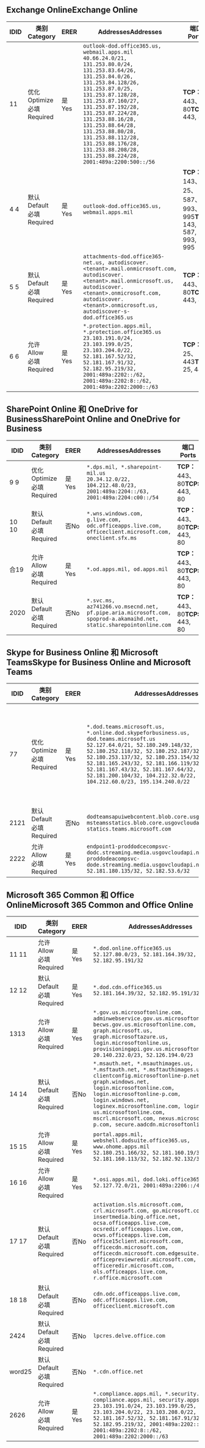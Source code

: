 <!--THIS FILE IS AUTOMATICALLY GENERATED. MANUAL CHANGES WILL BE OVERWRITTEN.-->
<!--Please contact the Office 365 Endpoints team with any questions.-->
<!--USGovDoD endpoints version 2020062900-->
<!--File generated 2020-06-29 11:00:06.2001-->

## <a name="exchange-online"></a><span data-ttu-id="38600-101">Exchange Online</span><span class="sxs-lookup"><span data-stu-id="38600-101">Exchange Online</span></span>

<span data-ttu-id="38600-102">ID</span><span class="sxs-lookup"><span data-stu-id="38600-102">ID</span></span> | <span data-ttu-id="38600-103">类别</span><span class="sxs-lookup"><span data-stu-id="38600-103">Category</span></span> | <span data-ttu-id="38600-104">ER</span><span class="sxs-lookup"><span data-stu-id="38600-104">ER</span></span> | <span data-ttu-id="38600-105">Addresses</span><span class="sxs-lookup"><span data-stu-id="38600-105">Addresses</span></span> | <span data-ttu-id="38600-106">端口</span><span class="sxs-lookup"><span data-stu-id="38600-106">Ports</span></span>
-- | -------------------- | --- | ---------------------------------------------------------------------------------------------------------------------------------------------------------------------------------------------------------------------------------------------------------------------------------------------------------------------------------------------------------------------------------------------- | -------------------------------
<span data-ttu-id="38600-107">1</span><span class="sxs-lookup"><span data-stu-id="38600-107">1</span></span> | <span data-ttu-id="38600-108">优化</span><span class="sxs-lookup"><span data-stu-id="38600-108">Optimize</span></span><BR><span data-ttu-id="38600-109">必填</span><span class="sxs-lookup"><span data-stu-id="38600-109">Required</span></span> | <span data-ttu-id="38600-110">是</span><span class="sxs-lookup"><span data-stu-id="38600-110">Yes</span></span> | `outlook-dod.office365.us, webmail.apps.mil`<BR>`40.66.24.0/21, 131.253.80.0/24, 131.253.83.64/26, 131.253.84.0/26, 131.253.84.128/26, 131.253.87.0/25, 131.253.87.128/28, 131.253.87.160/27, 131.253.87.192/28, 131.253.87.224/28, 131.253.88.16/28, 131.253.88.64/28, 131.253.88.80/28, 131.253.88.112/28, 131.253.88.176/28, 131.253.88.208/28, 131.253.88.224/28, 2001:489a:2200:500::/56` | <span data-ttu-id="38600-111">**TCP：** 443、80</span><span class="sxs-lookup"><span data-stu-id="38600-111">**TCP:** 443, 80</span></span>
<span data-ttu-id="38600-112">4 </span><span class="sxs-lookup"><span data-stu-id="38600-112">4</span></span> | <span data-ttu-id="38600-113">默认</span><span class="sxs-lookup"><span data-stu-id="38600-113">Default</span></span><BR><span data-ttu-id="38600-114">必填</span><span class="sxs-lookup"><span data-stu-id="38600-114">Required</span></span> | <span data-ttu-id="38600-115">是</span><span class="sxs-lookup"><span data-stu-id="38600-115">Yes</span></span> | `outlook-dod.office365.us, webmail.apps.mil` | <span data-ttu-id="38600-116">**TCP：** 143、25、587、993、995</span><span class="sxs-lookup"><span data-stu-id="38600-116">**TCP:** 143, 25, 587, 993, 995</span></span>
<span data-ttu-id="38600-117">5 </span><span class="sxs-lookup"><span data-stu-id="38600-117">5</span></span> | <span data-ttu-id="38600-118">默认</span><span class="sxs-lookup"><span data-stu-id="38600-118">Default</span></span><BR><span data-ttu-id="38600-119">必填</span><span class="sxs-lookup"><span data-stu-id="38600-119">Required</span></span> | <span data-ttu-id="38600-120">是</span><span class="sxs-lookup"><span data-stu-id="38600-120">Yes</span></span> | `attachments-dod.office365-net.us, autodiscover.<tenant>.mail.onmicrosoft.com, autodiscover.<tenant>.mail.onmicrosoft.us, autodiscover.<tenant>.onmicrosoft.com, autodiscover.<tenant>.onmicrosoft.us, autodiscover-s-dod.office365.us` | <span data-ttu-id="38600-121">**TCP：** 443、80</span><span class="sxs-lookup"><span data-stu-id="38600-121">**TCP:** 443, 80</span></span>
<span data-ttu-id="38600-122">6 </span><span class="sxs-lookup"><span data-stu-id="38600-122">6</span></span> | <span data-ttu-id="38600-123">允许</span><span class="sxs-lookup"><span data-stu-id="38600-123">Allow</span></span><BR><span data-ttu-id="38600-124">必填</span><span class="sxs-lookup"><span data-stu-id="38600-124">Required</span></span> | <span data-ttu-id="38600-125">是</span><span class="sxs-lookup"><span data-stu-id="38600-125">Yes</span></span> | `*.protection.apps.mil, *.protection.office365.us`<BR>`23.103.191.0/24, 23.103.199.0/25, 23.103.204.0/22, 52.181.167.52/32, 52.181.167.91/32, 52.182.95.219/32, 2001:489a:2202::/62, 2001:489a:2202:8::/62, 2001:489a:2202:2000::/63` | <span data-ttu-id="38600-126">**TCP：** 25、443</span><span class="sxs-lookup"><span data-stu-id="38600-126">**TCP:** 25, 443</span></span>

## <a name="sharepoint-online-and-onedrive-for-business"></a><span data-ttu-id="38600-127">SharePoint Online 和 OneDrive for Business</span><span class="sxs-lookup"><span data-stu-id="38600-127">SharePoint Online and OneDrive for Business</span></span>

<span data-ttu-id="38600-128">ID</span><span class="sxs-lookup"><span data-stu-id="38600-128">ID</span></span> | <span data-ttu-id="38600-129">类别</span><span class="sxs-lookup"><span data-stu-id="38600-129">Category</span></span> | <span data-ttu-id="38600-130">ER</span><span class="sxs-lookup"><span data-stu-id="38600-130">ER</span></span> | <span data-ttu-id="38600-131">Addresses</span><span class="sxs-lookup"><span data-stu-id="38600-131">Addresses</span></span> | <span data-ttu-id="38600-132">端口</span><span class="sxs-lookup"><span data-stu-id="38600-132">Ports</span></span>
-- | -------------------- | --- | ------------------------------------------------------------------------------------------------------------------- | ----------------
<span data-ttu-id="38600-133">9 </span><span class="sxs-lookup"><span data-stu-id="38600-133">9</span></span> | <span data-ttu-id="38600-134">优化</span><span class="sxs-lookup"><span data-stu-id="38600-134">Optimize</span></span><BR><span data-ttu-id="38600-135">必填</span><span class="sxs-lookup"><span data-stu-id="38600-135">Required</span></span> | <span data-ttu-id="38600-136">是</span><span class="sxs-lookup"><span data-stu-id="38600-136">Yes</span></span> | `*.dps.mil, *.sharepoint-mil.us`<BR>`20.34.12.0/22, 104.212.48.0/23, 2001:489a:2204::/63, 2001:489a:2204:c00::/54` | <span data-ttu-id="38600-137">**TCP：** 443、80</span><span class="sxs-lookup"><span data-stu-id="38600-137">**TCP:** 443, 80</span></span>
<span data-ttu-id="38600-138">10 </span><span class="sxs-lookup"><span data-stu-id="38600-138">10</span></span> | <span data-ttu-id="38600-139">默认</span><span class="sxs-lookup"><span data-stu-id="38600-139">Default</span></span><BR><span data-ttu-id="38600-140">必填</span><span class="sxs-lookup"><span data-stu-id="38600-140">Required</span></span> | <span data-ttu-id="38600-141">否</span><span class="sxs-lookup"><span data-stu-id="38600-141">No</span></span> | `*.wns.windows.com, g.live.com, odc.officeapps.live.com, officeclient.microsoft.com, oneclient.sfx.ms` | <span data-ttu-id="38600-142">**TCP：** 443、80</span><span class="sxs-lookup"><span data-stu-id="38600-142">**TCP:** 443, 80</span></span>
<span data-ttu-id="38600-143">合</span><span class="sxs-lookup"><span data-stu-id="38600-143">19</span></span> | <span data-ttu-id="38600-144">允许</span><span class="sxs-lookup"><span data-stu-id="38600-144">Allow</span></span><BR><span data-ttu-id="38600-145">必填</span><span class="sxs-lookup"><span data-stu-id="38600-145">Required</span></span> | <span data-ttu-id="38600-146">是</span><span class="sxs-lookup"><span data-stu-id="38600-146">Yes</span></span> | `*.od.apps.mil, od.apps.mil` | <span data-ttu-id="38600-147">**TCP：** 443、80</span><span class="sxs-lookup"><span data-stu-id="38600-147">**TCP:** 443, 80</span></span>
<span data-ttu-id="38600-148">20</span><span class="sxs-lookup"><span data-stu-id="38600-148">20</span></span> | <span data-ttu-id="38600-149">默认</span><span class="sxs-lookup"><span data-stu-id="38600-149">Default</span></span><BR><span data-ttu-id="38600-150">必填</span><span class="sxs-lookup"><span data-stu-id="38600-150">Required</span></span> | <span data-ttu-id="38600-151">否</span><span class="sxs-lookup"><span data-stu-id="38600-151">No</span></span> | `*.svc.ms, az741266.vo.msecnd.net, pf.pipe.aria.microsoft.com, spoprod-a.akamaihd.net, static.sharepointonline.com` | <span data-ttu-id="38600-152">**TCP：** 443、80</span><span class="sxs-lookup"><span data-stu-id="38600-152">**TCP:** 443, 80</span></span>

## <a name="skype-for-business-online-and-microsoft-teams"></a><span data-ttu-id="38600-153">Skype for Business Online 和 Microsoft Teams</span><span class="sxs-lookup"><span data-stu-id="38600-153">Skype for Business Online and Microsoft Teams</span></span>

<span data-ttu-id="38600-154">ID</span><span class="sxs-lookup"><span data-stu-id="38600-154">ID</span></span> | <span data-ttu-id="38600-155">类别</span><span class="sxs-lookup"><span data-stu-id="38600-155">Category</span></span> | <span data-ttu-id="38600-156">ER</span><span class="sxs-lookup"><span data-stu-id="38600-156">ER</span></span> | <span data-ttu-id="38600-157">Addresses</span><span class="sxs-lookup"><span data-stu-id="38600-157">Addresses</span></span> | <span data-ttu-id="38600-158">端口</span><span class="sxs-lookup"><span data-stu-id="38600-158">Ports</span></span>
-- | -------------------- | --- | -------------------------------------------------------------------------------------------------------------------------------------------------------------------------------------------------------------------------------------------------------------------------------------------------------------------------------------------------------- | -----------------------------------------------
<span data-ttu-id="38600-159">7</span><span class="sxs-lookup"><span data-stu-id="38600-159">7</span></span> | <span data-ttu-id="38600-160">优化</span><span class="sxs-lookup"><span data-stu-id="38600-160">Optimize</span></span><BR><span data-ttu-id="38600-161">必填</span><span class="sxs-lookup"><span data-stu-id="38600-161">Required</span></span> | <span data-ttu-id="38600-162">是</span><span class="sxs-lookup"><span data-stu-id="38600-162">Yes</span></span> | `*.dod.teams.microsoft.us, *.online.dod.skypeforbusiness.us, dod.teams.microsoft.us`<BR>`52.127.64.0/21, 52.180.249.148/32, 52.180.252.118/32, 52.180.252.187/32, 52.180.253.137/32, 52.180.253.154/32, 52.181.165.243/32, 52.181.166.119/32, 52.181.167.43/32, 52.181.167.64/32, 52.181.200.104/32, 104.212.32.0/22, 104.212.60.0/23, 195.134.240.0/22` | <span data-ttu-id="38600-163">**TCP：** 443</span><span class="sxs-lookup"><span data-stu-id="38600-163">**TCP:** 443</span></span><BR><span data-ttu-id="38600-164">**UDP：** 3478、3479、3480、3481</span><span class="sxs-lookup"><span data-stu-id="38600-164">**UDP:** 3478, 3479, 3480, 3481</span></span>
<span data-ttu-id="38600-165"> 21</span><span class="sxs-lookup"><span data-stu-id="38600-165">21</span></span> | <span data-ttu-id="38600-166">默认</span><span class="sxs-lookup"><span data-stu-id="38600-166">Default</span></span><BR><span data-ttu-id="38600-167">必填</span><span class="sxs-lookup"><span data-stu-id="38600-167">Required</span></span> | <span data-ttu-id="38600-168">否</span><span class="sxs-lookup"><span data-stu-id="38600-168">No</span></span> | `dodteamsapuiwebcontent.blob.core.usgovcloudapi.net, msteamsstatics.blob.core.usgovcloudapi.net, statics.teams.microsoft.com` | <span data-ttu-id="38600-169">**TCP：** 443</span><span class="sxs-lookup"><span data-stu-id="38600-169">**TCP:** 443</span></span>
<span data-ttu-id="38600-170">22</span><span class="sxs-lookup"><span data-stu-id="38600-170">22</span></span> | <span data-ttu-id="38600-171">允许</span><span class="sxs-lookup"><span data-stu-id="38600-171">Allow</span></span><BR><span data-ttu-id="38600-172">必填</span><span class="sxs-lookup"><span data-stu-id="38600-172">Required</span></span> | <span data-ttu-id="38600-173">是</span><span class="sxs-lookup"><span data-stu-id="38600-173">Yes</span></span> | `endpoint1-proddodcecompsvc-dodc.streaming.media.usgovcloudapi.net, endpoint1-proddodeacompsvc-dode.streaming.media.usgovcloudapi.net`<BR>`52.181.180.135/32, 52.182.53.6/32` | <span data-ttu-id="38600-174">**TCP：** 443</span><span class="sxs-lookup"><span data-stu-id="38600-174">**TCP:** 443</span></span>

## <a name="microsoft-365-common-and-office-online"></a><span data-ttu-id="38600-175">Microsoft 365 Common 和 Office Online</span><span class="sxs-lookup"><span data-stu-id="38600-175">Microsoft 365 Common and Office Online</span></span>

<span data-ttu-id="38600-176">ID</span><span class="sxs-lookup"><span data-stu-id="38600-176">ID</span></span> | <span data-ttu-id="38600-177">类别</span><span class="sxs-lookup"><span data-stu-id="38600-177">Category</span></span> | <span data-ttu-id="38600-178">ER</span><span class="sxs-lookup"><span data-stu-id="38600-178">ER</span></span> | <span data-ttu-id="38600-179">Addresses</span><span class="sxs-lookup"><span data-stu-id="38600-179">Addresses</span></span> | <span data-ttu-id="38600-180">端口</span><span class="sxs-lookup"><span data-stu-id="38600-180">Ports</span></span>
-- | ------------------- | --- | ---------------------------------------------------------------------------------------------------------------------------------------------------------------------------------------------------------------------------------------------------------------------------------------------------------------------------------------------------------------------------------------------- | ----------------
<span data-ttu-id="38600-181">11 </span><span class="sxs-lookup"><span data-stu-id="38600-181">11</span></span> | <span data-ttu-id="38600-182">允许</span><span class="sxs-lookup"><span data-stu-id="38600-182">Allow</span></span><BR><span data-ttu-id="38600-183">必填</span><span class="sxs-lookup"><span data-stu-id="38600-183">Required</span></span> | <span data-ttu-id="38600-184">是</span><span class="sxs-lookup"><span data-stu-id="38600-184">Yes</span></span> | `*.dod.online.office365.us`<BR>`52.127.80.0/23, 52.181.164.39/32, 52.182.95.191/32` | <span data-ttu-id="38600-185">**TCP：** 443</span><span class="sxs-lookup"><span data-stu-id="38600-185">**TCP:** 443</span></span>
<span data-ttu-id="38600-186">12 </span><span class="sxs-lookup"><span data-stu-id="38600-186">12</span></span> | <span data-ttu-id="38600-187">默认</span><span class="sxs-lookup"><span data-stu-id="38600-187">Default</span></span><BR><span data-ttu-id="38600-188">必填</span><span class="sxs-lookup"><span data-stu-id="38600-188">Required</span></span> | <span data-ttu-id="38600-189">是</span><span class="sxs-lookup"><span data-stu-id="38600-189">Yes</span></span> | `*.dod.cdn.office365.us`<BR>`52.181.164.39/32, 52.182.95.191/32` | <span data-ttu-id="38600-190">**TCP：** 443</span><span class="sxs-lookup"><span data-stu-id="38600-190">**TCP:** 443</span></span>
<span data-ttu-id="38600-191">13</span><span class="sxs-lookup"><span data-stu-id="38600-191">13</span></span> | <span data-ttu-id="38600-192">允许</span><span class="sxs-lookup"><span data-stu-id="38600-192">Allow</span></span><BR><span data-ttu-id="38600-193">必填</span><span class="sxs-lookup"><span data-stu-id="38600-193">Required</span></span> | <span data-ttu-id="38600-194">是</span><span class="sxs-lookup"><span data-stu-id="38600-194">Yes</span></span> | `*.gov.us.microsoftonline.com, adminwebservice.gov.us.microsoftonline.com, becws.gov.us.microsoftonline.com, dod-graph.microsoft.us, graph.microsoftazure.us, login.microsoftonline.us, provisioningapi.gov.us.microsoftonline.com`<BR>`20.140.232.0/23, 52.126.194.0/23` | <span data-ttu-id="38600-195">**TCP：** 443</span><span class="sxs-lookup"><span data-stu-id="38600-195">**TCP:** 443</span></span>
<span data-ttu-id="38600-196">14 </span><span class="sxs-lookup"><span data-stu-id="38600-196">14</span></span> | <span data-ttu-id="38600-197">默认</span><span class="sxs-lookup"><span data-stu-id="38600-197">Default</span></span><BR><span data-ttu-id="38600-198">必填</span><span class="sxs-lookup"><span data-stu-id="38600-198">Required</span></span> | <span data-ttu-id="38600-199">否</span><span class="sxs-lookup"><span data-stu-id="38600-199">No</span></span> | `*.msauth.net, *.msauthimages.us, *.msftauth.net, *.msftauthimages.us, clientconfig.microsoftonline-p.net, graph.windows.net, login.microsoftonline.com, login.microsoftonline-p.com, login.windows.net, loginex.microsoftonline.com, login-us.microsoftonline.com, mscrl.microsoft.com, nexus.microsoftonline-p.com, secure.aadcdn.microsoftonline-p.com` | <span data-ttu-id="38600-200">**TCP：** 443</span><span class="sxs-lookup"><span data-stu-id="38600-200">**TCP:** 443</span></span>
<span data-ttu-id="38600-201">15 </span><span class="sxs-lookup"><span data-stu-id="38600-201">15</span></span> | <span data-ttu-id="38600-202">允许</span><span class="sxs-lookup"><span data-stu-id="38600-202">Allow</span></span><BR><span data-ttu-id="38600-203">必填</span><span class="sxs-lookup"><span data-stu-id="38600-203">Required</span></span> | <span data-ttu-id="38600-204">是</span><span class="sxs-lookup"><span data-stu-id="38600-204">Yes</span></span> | `portal.apps.mil, webshell.dodsuite.office365.us, www.ohome.apps.mil`<BR>`52.180.251.166/32, 52.181.160.19/32, 52.181.160.113/32, 52.182.92.132/32` | <span data-ttu-id="38600-205">**TCP：** 443</span><span class="sxs-lookup"><span data-stu-id="38600-205">**TCP:** 443</span></span>
<span data-ttu-id="38600-206">16 </span><span class="sxs-lookup"><span data-stu-id="38600-206">16</span></span> | <span data-ttu-id="38600-207">允许</span><span class="sxs-lookup"><span data-stu-id="38600-207">Allow</span></span><BR><span data-ttu-id="38600-208">必填</span><span class="sxs-lookup"><span data-stu-id="38600-208">Required</span></span> | <span data-ttu-id="38600-209">是</span><span class="sxs-lookup"><span data-stu-id="38600-209">Yes</span></span> | `*.osi.apps.mil, dod.loki.office365.us`<BR>`52.127.72.0/21, 2001:489a:2206::/48` | <span data-ttu-id="38600-210">**TCP：** 443</span><span class="sxs-lookup"><span data-stu-id="38600-210">**TCP:** 443</span></span>
<span data-ttu-id="38600-211">17 </span><span class="sxs-lookup"><span data-stu-id="38600-211">17</span></span> | <span data-ttu-id="38600-212">默认</span><span class="sxs-lookup"><span data-stu-id="38600-212">Default</span></span><BR><span data-ttu-id="38600-213">必填</span><span class="sxs-lookup"><span data-stu-id="38600-213">Required</span></span> | <span data-ttu-id="38600-214">否</span><span class="sxs-lookup"><span data-stu-id="38600-214">No</span></span> | `activation.sls.microsoft.com, crl.microsoft.com, go.microsoft.com, insertmedia.bing.office.net, ocsa.officeapps.live.com, ocsredir.officeapps.live.com, ocws.officeapps.live.com, office15client.microsoft.com, officecdn.microsoft.com, officecdn.microsoft.com.edgesuite.net, officepreviewredir.microsoft.com, officeredir.microsoft.com, ols.officeapps.live.com, r.office.microsoft.com` | <span data-ttu-id="38600-215">**TCP：** 443、80</span><span class="sxs-lookup"><span data-stu-id="38600-215">**TCP:** 443, 80</span></span>
<span data-ttu-id="38600-216">18 </span><span class="sxs-lookup"><span data-stu-id="38600-216">18</span></span> | <span data-ttu-id="38600-217">默认</span><span class="sxs-lookup"><span data-stu-id="38600-217">Default</span></span><BR><span data-ttu-id="38600-218">必填</span><span class="sxs-lookup"><span data-stu-id="38600-218">Required</span></span> | <span data-ttu-id="38600-219">否</span><span class="sxs-lookup"><span data-stu-id="38600-219">No</span></span> | `cdn.odc.officeapps.live.com, odc.officeapps.live.com, officeclient.microsoft.com` | <span data-ttu-id="38600-220">**TCP：** 443、80</span><span class="sxs-lookup"><span data-stu-id="38600-220">**TCP:** 443, 80</span></span>
<span data-ttu-id="38600-221">24</span><span class="sxs-lookup"><span data-stu-id="38600-221">24</span></span> | <span data-ttu-id="38600-222">默认</span><span class="sxs-lookup"><span data-stu-id="38600-222">Default</span></span><BR><span data-ttu-id="38600-223">必填</span><span class="sxs-lookup"><span data-stu-id="38600-223">Required</span></span> | <span data-ttu-id="38600-224">否</span><span class="sxs-lookup"><span data-stu-id="38600-224">No</span></span> | `lpcres.delve.office.com` | <span data-ttu-id="38600-225">**TCP：** 443</span><span class="sxs-lookup"><span data-stu-id="38600-225">**TCP:** 443</span></span>
<span data-ttu-id="38600-226">word</span><span class="sxs-lookup"><span data-stu-id="38600-226">25</span></span> | <span data-ttu-id="38600-227">默认</span><span class="sxs-lookup"><span data-stu-id="38600-227">Default</span></span><BR><span data-ttu-id="38600-228">必填</span><span class="sxs-lookup"><span data-stu-id="38600-228">Required</span></span> | <span data-ttu-id="38600-229">否</span><span class="sxs-lookup"><span data-stu-id="38600-229">No</span></span> | `*.cdn.office.net` | <span data-ttu-id="38600-230">**TCP：** 443</span><span class="sxs-lookup"><span data-stu-id="38600-230">**TCP:** 443</span></span>
<span data-ttu-id="38600-231">26</span><span class="sxs-lookup"><span data-stu-id="38600-231">26</span></span> | <span data-ttu-id="38600-232">允许</span><span class="sxs-lookup"><span data-stu-id="38600-232">Allow</span></span><BR><span data-ttu-id="38600-233">必填</span><span class="sxs-lookup"><span data-stu-id="38600-233">Required</span></span> | <span data-ttu-id="38600-234">是</span><span class="sxs-lookup"><span data-stu-id="38600-234">Yes</span></span> | `*.compliance.apps.mil, *.security.apps.mil, compliance.apps.mil, security.apps.mil`<BR>`23.103.191.0/24, 23.103.199.0/25, 23.103.204.0/22, 23.103.208.0/22, 52.181.167.52/32, 52.181.167.91/32, 52.182.95.219/32, 2001:489a:2202::/62, 2001:489a:2202:8::/62, 2001:489a:2202:2000::/63` | <span data-ttu-id="38600-235">**TCP：** 443、80</span><span class="sxs-lookup"><span data-stu-id="38600-235">**TCP:** 443, 80</span></span>

